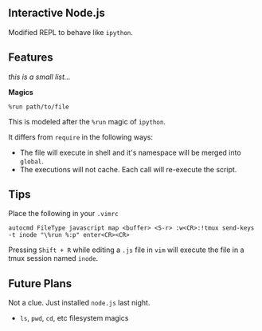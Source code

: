 Interactive Node.js
-------------------

Modified REPL to behave like `ipython`. 

## Features

*this is a small list...*

**Magics**

`%run path/to/file`

This is modeled after the `%run` magic of `ipython`. 

It differs from `require` in the following ways:

* The file will execute in shell and it's namespace will be merged into `global`.
* The executions will not cache. Each call will re-execute the script.

## Tips

Place the following in your `.vimrc`
```
autocmd FileType javascript map <buffer> <S-r> :w<CR>:!tmux send-keys -t inode "\%run %:p" enter<CR><CR>
```

Pressing `Shift + R` while editing a `.js` file in `vim` will execute the file in a tmux session named `inode`.

## Future Plans

Not a clue. Just installed `node.js` last night.

* `ls`, `pwd`, `cd`, etc filesystem magics
